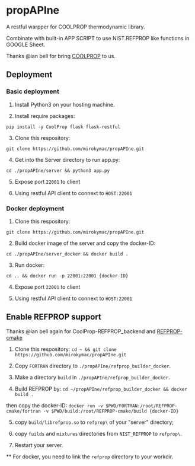 # propAPIne

A restful warpper for COOLPROP thermodynamic library.

Combinate with built-in APP SCRIPT to use NIST.REFPROP like functions in  GOOGLE Sheet.

Thanks @ian bell for bring [COOLPROP](https://github.com/github/gitignore/blob/master/Fortran.gitignore) to us.

## Deployment

### Basic deployment

1. Install Python3 on your hosting machine.

2. Install require packages:

`pip install -y CoolProp flask flask-restful`

3. Clone this respository:

`git clone https://github.com/mirokymac/propAPIne.git`

4. Get into the Server directory to run app.py:

`cd ./propAPIne/server && python3 app.py`

5. Expose port `22001` to client

6. Using restful API client to connext to `HOST:22001`

### Docker deployment

1. Clone this respository:

`git clone https://github.com/mirokymac/propAPIne.git`

2. Build docker image of the server and copy the docker-ID:

`cd ./propAPIne/server_docker && docker build .`

3. Run docker:

`cd .. && docker run -p 22001:22001 {docker-ID}`

4. Expose port `22001` to client

5. Using restful API client to connext to `HOST:22001`

## Enable REFPROP support

Thanks @ian bell again for CoolProp-REFPROP_backend and [REFPROP-cmake](https://github.com/usnistgov/REFPROP-cmake)

1. Clone this respository:
`cd ~ && git clone https://github.com/mirokymac/propAPIne.git`

2. Copy `FORTRAN` directory to `./propAPIne/refprop_builder_docker`.

3. Make a directory `build` in `./propAPIne/refprop_builder_docker`.

4. Build REFPROP by:
`cd ~/propAPIne/refprop_builder_docker && docker build .`

then copy the docker-ID:
`docker run -v $PWD/FORTRAN:/root/REFPROP-cmake/fortran -v $PWD/build:/root/REFPROP-cmake/build {docker-ID}`

5. copy `build/librefprop.so` to `refprop\` of your "server" directory;

6. copy `fuilds` and `mixtures` directories from `NIST_REFPROP` to `refprop\`.

7. Restart your server.

** For docker, you need to link the `refprop` directory to your workdir.
